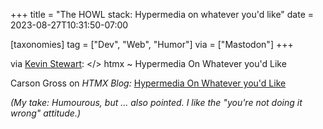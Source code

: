 +++
title = "The HOWL stack: Hypermedia on whatever you'd like"
date = 2023-08-27T10:31:50-07:00

[taxonomies]
tag = ["Dev", "Web", "Humor"]
via = ["Mastodon"]
+++

via [Kevin Stewart](https://hachyderm.io/@kstewart/110962630252194152): &lt;/&gt; htmx ~ Hypermedia On Whatever you'd Like

<!-- more -->

Carson Gross on _HTMX Blog:_ [Hypermedia On Whatever you'd Like](https://htmx.org/essays/hypermedia-on-whatever-youd-like/)

_(My take: Humourous, but ... also pointed. I like the "you're not doing it wrong" attitude.)_
